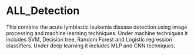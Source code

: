 # ALL_Detection
This contains the acute lymblastic leukemia disease detection using image processing and machine learning techniques. Under machine techniques it includes SVM, Decision tree, Random Forest and Logistic regression classifiers. Under deep learning it includes MLP and CNN techniques.
